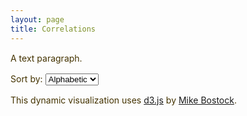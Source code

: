 ```yaml
---
layout: page
title: Correlations
---
```


<html class="miner">
<meta charset="utf-8">

<style>
    @import url(http://fonts.googleapis.com/css?family=Yanone+Kaffeesatz:400,700);
    @import url(http://fonts.googleapis.com/css?family=Droid+Serif|Droid+Serif:b|Droid+Serif:i|Lato|Lato:b|Lato:i);

    /*
    html { min-width: 1000px; }
    
    a { color: #57A; }
    */
    
    .background { fill: #eee; }
    
    h1 {
        font-size: 48px;
        letter-spacing: -1px;
        margin: .3em 0 .1em 0;
        text-rendering: optimizeLegibility;
    }
    
    body > p, li > p { line-height: 1.4em; }
    
    body > p { width: 700px; }
    
    svg { font: 9px sans-serif; }
    
    .axis path, .axis line {
      fill: none;
      stroke: #000;
      shape-rendering: crispEdges;
    }
    
    line { stroke: #fff; }
    
    text.active { 
        fill: red; 
        font-size: 13px; 
        font-weight: 900; 
        letter-spacing: -.05em;
    }
    
    .miner aside, .miner h1 { font-family: "Lato", sans-serif; }
    
    .miner h1 { color: #430; }
    
    .miner body {
      color: #430;
      }
    
    
</style>
<!-- <script src="d3.v2.8.1.min.js"></script> -->

<p>A text paragraph</a></i>.

<p>Sort by: <select id="matrixsortorder">
  <option value="alphabetic">Alphabetic</option>
  <option value="frequency">Frequency</option>
  <option value="cluster">Cluster</option>
</select>

<div id="matrix"></div>

<script type="text/javascript" src="//cdnjs.cloudflare.com/ajax/libs/d3/3.5.3/d3.min.js"></script>
<!-- <script type="text/javascript" src="cdnjs.cloudflare.com/ajax/libs/underscore.js/1.7.0/underscore-min.js"></script> -->
<script src="/js/correlation/graphutil.js"></script>

<script>
    var graph;
    d3.json("/js/correlation/correlation.json", function(error, json) {
        if (error) return console.warn(error);
        graph = json;
        draw_matrix_heat_map(graph, 900, 900, "#matrix");
            //,function (group_num) { var groups = ["", "Whig", "Democratic", "Republican", "Democratic-Republican", "Federalist"]; return groups[group_num]; },
            //function (name) { return name.substring(0,4) + "\n" + name.substring(5,30); }
        //);
    });
</script>

<p>This dynamic visualization uses <a href="http://d3js.org/">d3.js</a> by <a href="http://bost.ocks.org/">Mike Bostock</a>.
</aside>
